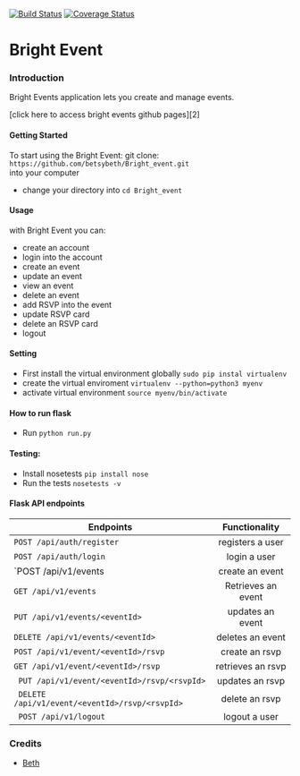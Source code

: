 [![Build Status](https://travis-ci.org/betsybeth/betsybeth.github.io.svg?branch=flask-develop)](https://travis-ci.org/betsybeth/betsybeth.github.io)
[![Coverage Status](https://coveralls.io/repos/github/betsybeth/betsybeth.github.io/badge.svg?branch=flask-develop)](https://coveralls.io/github/betsybeth/betsybeth.github.io?branch=flask-develop)
# Bright Event
### Introduction
Bright Events application lets you create and manage events.

[click here to access bright events github pages][2]

#### Getting Started
To start using the Bright Event:
git clone:
`https://github.com/betsybeth/Bright_event.git`  
into your computer
* change your directory into `cd Bright_event`
#### Usage
with Bright Event you can:
* create an account
* login into the account
* create an event
* update an event
* view an event
* delete an event
* add RSVP into the event
* update RSVP card
* delete an RSVP card
* logout
#### Setting
* First install the virtual environment globally `sudo pip instal virtualenv`
* create the virtual enviroment `virtualenv --python=python3 myenv`
* activate virtual environment `source myenv/bin/activate`
#### How to run flask
* Run  `python run.py`

#### Testing:
* Install nosetests `pip install nose`
* Run the tests `nosetests -v`
#### Flask API endpoints

| Endpoints                                       |       Functionality                  |
| ------------------------------------------------|:------------------------------------:|
| `POST /api/auth/register`                       |  registers a user                    |
| `POST /api/auth/login`                          |  login a user                        |   
| `POST /api/v1/events                            |  create an event                     |
| `GET /api/v1/events`                            |  Retrieves an event                  |
| `PUT /api/v1/events/<eventId>`                  |  updates an event                    |
| `DELETE /api/v1/events/<eventId>`               |  deletes an event                    |
| `POST /api/v1/event/<eventId>/rsvp`             |  create an rsvp                      |
| `GET /api/v1/event/<eventId>/rsvp`              |  retrieves an rsvp                   |
|` PUT /api/v1/event/<eventId>/rsvp/<rsvpId>`     |  updates an rsvp                     |
|` DELETE /api/v1/event/<eventId>/rsvp/<rsvpId>`  |  delete an rsvp                      |
|` POST /api/v1/logout`                           |  logout a user                       |

### Credits
* [Beth][1]

[1]: https://github.com/betsybeth
